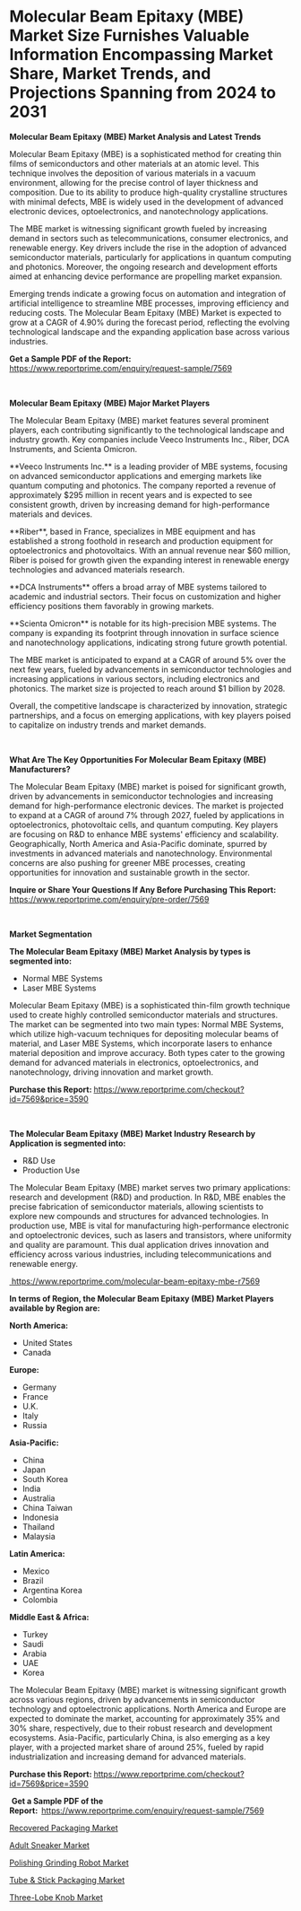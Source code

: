 <p><h1>Molecular Beam Epitaxy (MBE) Market Size Furnishes Valuable Information Encompassing Market Share, Market Trends, and Projections Spanning from 2024 to 2031</h1></p><p><strong>Molecular Beam Epitaxy (MBE) Market Analysis and Latest Trends</strong></p>
<p><p>Molecular Beam Epitaxy (MBE) is a sophisticated method for creating thin films of semiconductors and other materials at an atomic level. This technique involves the deposition of various materials in a vacuum environment, allowing for the precise control of layer thickness and composition. Due to its ability to produce high-quality crystalline structures with minimal defects, MBE is widely used in the development of advanced electronic devices, optoelectronics, and nanotechnology applications.</p><p>The MBE market is witnessing significant growth fueled by increasing demand in sectors such as telecommunications, consumer electronics, and renewable energy. Key drivers include the rise in the adoption of advanced semiconductor materials, particularly for applications in quantum computing and photonics. Moreover, the ongoing research and development efforts aimed at enhancing device performance are propelling market expansion.</p><p>Emerging trends indicate a growing focus on automation and integration of artificial intelligence to streamline MBE processes, improving efficiency and reducing costs. The Molecular Beam Epitaxy (MBE) Market is expected to grow at a CAGR of 4.90% during the forecast period, reflecting the evolving technological landscape and the expanding application base across various industries.</p></p>
<p><strong>Get a Sample PDF of the Report:&nbsp;</strong> <a href="https://www.reportprime.com/enquiry/request-sample/7569">https://www.reportprime.com/enquiry/request-sample/7569</a></p>
<p>&nbsp;</p>
<p><strong>Molecular Beam Epitaxy (MBE) Major Market Players</strong></p>
<p><p>The Molecular Beam Epitaxy (MBE) market features several prominent players, each contributing significantly to the technological landscape and industry growth. Key companies include Veeco Instruments Inc., Riber, DCA Instruments, and Scienta Omicron.</p><p>**Veeco Instruments Inc.** is a leading provider of MBE systems, focusing on advanced semiconductor applications and emerging markets like quantum computing and photonics. The company reported a revenue of approximately $295 million in recent years and is expected to see consistent growth, driven by increasing demand for high-performance materials and devices.</p><p>**Riber**, based in France, specializes in MBE equipment and has established a strong foothold in research and production equipment for optoelectronics and photovoltaics. With an annual revenue near $60 million, Riber is poised for growth given the expanding interest in renewable energy technologies and advanced materials research.</p><p>**DCA Instruments** offers a broad array of MBE systems tailored to academic and industrial sectors. Their focus on customization and higher efficiency positions them favorably in growing markets.</p><p>**Scienta Omicron** is notable for its high-precision MBE systems. The company is expanding its footprint through innovation in surface science and nanotechnology applications, indicating strong future growth potential.</p><p>The MBE market is anticipated to expand at a CAGR of around 5% over the next few years, fueled by advancements in semiconductor technologies and increasing applications in various sectors, including electronics and photonics. The market size is projected to reach around $1 billion by 2028.</p><p>Overall, the competitive landscape is characterized by innovation, strategic partnerships, and a focus on emerging applications, with key players poised to capitalize on industry trends and market demands.</p></p>
<p>&nbsp;</p>
<p><strong>What Are The Key Opportunities For Molecular Beam Epitaxy (MBE) Manufacturers?</strong></p>
<p><p>The Molecular Beam Epitaxy (MBE) market is poised for significant growth, driven by advancements in semiconductor technologies and increasing demand for high-performance electronic devices. The market is projected to expand at a CAGR of around 7% through 2027, fueled by applications in optoelectronics, photovoltaic cells, and quantum computing. Key players are focusing on R&D to enhance MBE systems' efficiency and scalability. Geographically, North America and Asia-Pacific dominate, spurred by investments in advanced materials and nanotechnology. Environmental concerns are also pushing for greener MBE processes, creating opportunities for innovation and sustainable growth in the sector.</p></p>
<p><strong>Inquire or Share Your Questions If Any Before Purchasing This Report:</strong> <a href="https://www.reportprime.com/enquiry/pre-order/7569">https://www.reportprime.com/enquiry/pre-order/7569</a></p>
<p>&nbsp;</p>
<p><strong>Market Segmentation</strong></p>
<p><strong>The Molecular Beam Epitaxy (MBE) Market Analysis by types is segmented into:</strong></p>
<p><ul><li>Normal MBE Systems</li><li>Laser MBE Systems</li></ul></p>
<p><p>Molecular Beam Epitaxy (MBE) is a sophisticated thin-film growth technique used to create highly controlled semiconductor materials and structures. The market can be segmented into two main types: Normal MBE Systems, which utilize high-vacuum techniques for depositing molecular beams of material, and Laser MBE Systems, which incorporate lasers to enhance material deposition and improve accuracy. Both types cater to the growing demand for advanced materials in electronics, optoelectronics, and nanotechnology, driving innovation and market growth.</p></p>
<p><strong>Purchase this Report:&nbsp;</strong><a href="https://www.reportprime.com/checkout?id=7569&price=3590">https://www.reportprime.com/checkout?id=7569&price=3590</a></p>
<p>&nbsp;</p>
<p><strong>The Molecular Beam Epitaxy (MBE) Market Industry Research by Application is segmented into:</strong></p>
<p><ul><li>R&D Use</li><li>Production Use</li></ul></p>
<p><p>The Molecular Beam Epitaxy (MBE) market serves two primary applications: research and development (R&D) and production. In R&D, MBE enables the precise fabrication of semiconductor materials, allowing scientists to explore new compounds and structures for advanced technologies. In production use, MBE is vital for manufacturing high-performance electronic and optoelectronic devices, such as lasers and transistors, where uniformity and quality are paramount. This dual application drives innovation and efficiency across various industries, including telecommunications and renewable energy.</p></p>
<p><a href="https://www.reportprime.com/molecular-beam-epitaxy-mbe-r7569">&nbsp;https://www.reportprime.com/molecular-beam-epitaxy-mbe-r7569</a></p>
<p><strong>In terms of Region, the Molecular Beam Epitaxy (MBE) Market Players available by Region are:</strong></p>
<p>
    <p> <strong> North America: </strong>
        <ul>
            <li>United States</li>
            <li>Canada</li>
        </ul>
        </p> 
    <p> <strong> Europe: </strong>
        <ul>
            <li>Germany</li>
            <li>France</li>
            <li>U.K.</li>
            <li>Italy</li>
            <li>Russia</li>
        </ul>
        </p> 
    <p> <strong> Asia-Pacific: </strong>
        <ul>
            <li>China</li>
            <li>Japan</li>
            <li>South Korea</li>
            <li>India</li>
            <li>Australia</li>
            <li>China Taiwan</li>
            <li>Indonesia</li>
            <li>Thailand</li>
            <li>Malaysia</li>
        </ul>
        </p> 
    <p> <strong> Latin America: </strong>
        <ul>
            <li>Mexico</li>
            <li>Brazil</li>
            <li>Argentina Korea</li>
            <li>Colombia</li>
        </ul>
        </p> 
    <p> <strong> Middle East & Africa: </strong>
        <ul>
            <li>Turkey</li>
            <li>Saudi</li>
            <li>Arabia</li>
            <li>UAE</li>
            <li>Korea</li>
        </ul>
    </p>
    </p>
<p><p>The Molecular Beam Epitaxy (MBE) market is witnessing significant growth across various regions, driven by advancements in semiconductor technology and optoelectronic applications. North America and Europe are expected to dominate the market, accounting for approximately 35% and 30% share, respectively, due to their robust research and development ecosystems. Asia-Pacific, particularly China, is also emerging as a key player, with a projected market share of around 25%, fueled by rapid industrialization and increasing demand for advanced materials.</p></p>
<p><strong>Purchase this Report: </strong><a href="https://www.reportprime.com/checkout?id=7569&price=3590">https://www.reportprime.com/checkout?id=7569&price=3590</a></p>
<p>&nbsp;<strong>Get a Sample PDF of the Report:&nbsp;&nbsp;</strong><a href="https://www.reportprime.com/enquiry/request-sample/7569">https://www.reportprime.com/enquiry/request-sample/7569</a></p>
<p><strong></strong></p>
<p><p><a href="https://medium.com/@julia.vaughan5768/insights-into-the-recovered-packaging-industry-market-financial-status-market-size-and-revenue-8081fd5dc5e4">Recovered Packaging Market</a></p><p><a href="https://www.linkedin.com/pulse/emerging-market-trends-regional-analysis-adult-sneaker-bwqie?trackingId=128WzTOFQLaICyf%2BLyFYcg%3D%3D">Adult Sneaker Market</a></p><p><a href="https://github.com/ChiragRP21/Market-Research-Report-List-6/blob/main/polishing-grinding-robot-market.md">Polishing Grinding Robot Market</a></p><p><a href="https://medium.com/@julia.vaughan5768/exploring-tube-stick-packaging-market-dynamics-global-trends-and-future-growth-prospects-8a7de3e8b7bd">Tube & Stick Packaging Market</a></p><p><a href="https://issuu.com/reportprime-2/docs/three-lobe-knob-market-size-2030.pp_fb39fc91f70e55">Three-Lobe Knob Market</a></p></p>